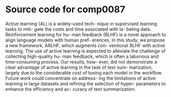 # Source code for comp0087

Active learning (AL) is a widely-used tech- nique in supervised learning tasks to miti- gate the costs and time associated with la- beling data. Reinforcement learning for hu- man feedback (RLHF) is a novel approach to align language models with human pref- erences. In this study, we propose a new framework, ARLHF, which augments con- ventional RLHF with active learning. The use of active learning is expected to alleviate the challenge of collecting high-quality hu- man feedback, which is often a laborious and time-consuming process. Our results, how- ever, did not demonstrate a clear advantage of active learning in the task of text sum- marization, largely due to the considerable cost of tuning each model in the workflow. Future work could concentrate on address- ing the limitations of active learning in large datasets and refining the selection of hyper- parameters to enhance the efficiency and ac- curacy of text summarization.
